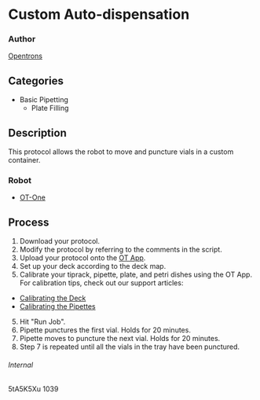 # Custom Auto-dispensation

### Author
[Opentrons](http://www.opentrons.com/)

## Categories
* Basic Pipetting
    * Plate Filling

## Description
This protocol allows the robot to move and puncture vials in a custom container.

### Robot
* [OT-One](https://opentrons.com/robots)

## Process
1. Download your protocol.
2. Modify the protocol by referring to the comments in the script.
2. Upload your protocol onto the [OT App](https://opentrons.com/ot-app).
3. Set up your deck according to the deck map.
4. Calibrate your tiprack, pipette, plate, and petri dishes using the OT App. For calibration tips, check out our support articles:
 * [Calibrating the Deck](https://support.opentrons.com/ot-one/getting-started-software-setup/calibrating-the-deck)
 * [Calibrating the Pipettes](https://support.opentrons.com/ot-one/getting-started-software-setup/calibrating-the-pipettes)
5. Hit "Run Job".
6. Pipette punctures the first vial. Holds for 20 minutes.
7. Pipette moves to puncture the next vial. Holds for 20 minutes.
8. Step 7 is repeated until all the vials in the tray have been punctured.

###### Internal
5tA5K5Xu
1039
